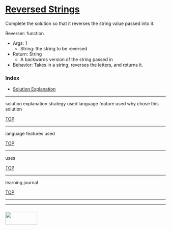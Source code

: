# [Reversed Strings](https://www.codewars.com/kata/reversed-strings)

Complete the solution so that it reverses the string value passed into it.

Reverser: function
* Args: 1
  * String: the string to be reversed
* Return: String
  * A backwards version of the string passed in
* Behavior: Takes in a string, reverses the letters, and returns it.


### Index
* [Solution Explanation](#solution-explanation)

---
solution explanation
	strategy used
	language feature used
	why chose this solution


[TOP](#index)

---

language features used


[TOP](#index)


---
uses


[TOP](#index)

---
learning journal

[TOP](#index)

___
___
### <a href="http://elewa.education/blog" target="_blank"><img src="https://user-images.githubusercontent.com/18554853/34921062-506450ae-f97d-11e7-875f-6feeb26ad72d.png" width="100" height="40"/></a>


